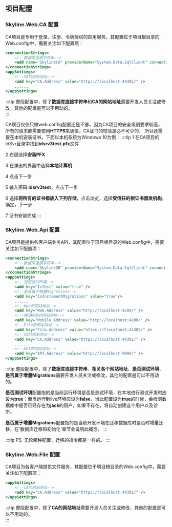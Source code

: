 ## 项目配置

### Skyline.Web.CA 配置

CA项目是专用于登录、注册、令牌授权的应用服务，其配置位于项目根目录的Web.config中，需要关注如下配置项：

```xml
<connectionStrings>
    <!--数据库连接字符串-->
    <add name="SkylineCA" providerName="System.Data.SqlClient" connectionString="Server=.\SQLEXPRESS;Database=Skyline.CA;Integrated Security=True;" /> 
</connectionStrings>
<appSettings>
    <!--CA的网站地址-->
    <add key="CA.Address" value="https://localhost:44301/" />
    ......
</appSettings>
```

:::tip
整段配置中，除了**数据库连接字符串**和**CA的网站地址**需要开发人员关注或修改，其他的配置是可以不用动的。<br>
:::

CA项目仅仅只做web.config配置还是不够，因为CA项目的安全级别要求较高，所有的请求都需要使用**HTTPS**来通信，CA证书的校验是必不可少的，
所以还需要在本机安装证书，下面以本机系统为Windows 10为例：
:::tip
1 在CA项目的IdSvr目录中找到**idsrv3test.pfx**文件<br>

2 右键选择**安装PFX**<br>

3 在弹出的界面中选择**本地计算机**<br>

4 点击下一步<br>

5 输入密码:**idsrv3test**，点击下一步<br>

6 选择**将所有的证书都放入下列存储**，点击浏览，选择**受信任的根证书颁发机构**，确定，下一步<br>

7 证书安装完成
:::


### Skyline.Web.Api 配置
CA项目是提供各客户端业务API，其配置位于项目根目录的Web.config中，需要关注如下配置项：

```xml
<connectionStrings>
    <!--数据库连接字符串-->
    <add name="SkylineDB" providerName="System.Data.SqlClient" connectionString="Server=.\SQLEXPRESS;Database=Skyline.DB;Integrated Security=True;" />
</connectionStrings>
<appSettings>
    <!--是否测试环境-->
    <add key="IsTest" value="true" />
    <!--是否属于增量Migrations-->
    <add key="IsIncrementMigrations" value="true"/>
    ......
    <!--Web的网站地址-->
    <add key="Web.Address" value="http://localhost:4200/" />
    <!--移动Web的网站地址-->
    <add key="Mobile.Address" value="http://localhost:4200/" />
    <!--File的网站地址-->
    <add key="File.Address" value="https://flocalhost:44302/" />
    <!--CA的网站地址-->
    <add key="CA.Address" value="https://localhost:44301/" />
    ......
    <!--API的网站地址-->
    <add key="API.Address" value="http://localhost:9999/" />
</appSettings>
```
:::tip
整段配置中，除了**数据库连接字符串**、**相关各个网站地址**、**是否测试环境**、**是否属于增量Migrations**需要开发人员关注或修改，其他的配置是可以不用动的。<br>

**是否测试环境**配置指的是当前运行环境是否是测试环境，在本地进行测试开发时应设为**true**；而当运行到live环境应设为**false**，当此配置设为**true**的时候，会检测数据库中是否已经存在为**jack**的用户，如果不存在，将自动创建这个用户以及诊所。<br>

**是否属于增量Migrations**配置指的是当前开发环境在迁移数据库时是否时增量迁移，在'数据库迁移和初始化'章节会说明此概念。
:::

:::tip
PS. 无论哪种配置，迁移的指令都是一样的。
:::


### Skyline.Web.File 配置
CA项目为各客户端提供文件服务，其配置位于项目根目录的Web.config中，需要关注如下配置项：

```xml
<appSettings>
    <!--CA的网站地址-->
    <add key="CA.Address" value="https://localhost:44301/" />
</appSettings>
```
:::tip
整段配置中，除了**CA的网站地址**需要开发人员关注或修改，其他的配置是可以不用动的。<br>
:::